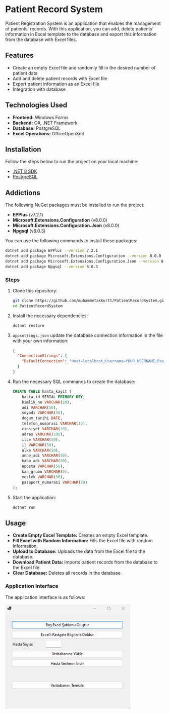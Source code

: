 # Patient Record System

Patient Registration System is an application that enables the management of patients' records. With this application, you can add, delete patients' information in Excel template to the database and export this information from the database with Excel files.

## Features

- Create an empty Excel file and randomly fill in the desired number of patient data
- Add and delete patient records with Excel file
- Export patient information as an Excel file
- Integration with database

## Technologies Used

- **Frontend:** Windows Forms
- **Backend:** C#, .NET Framework
- **Database:** PostgreSQL
- **Excel Operations:** OfficeOpenXml

## Installation

Follow the steps below to run the project on your local machine:
- [.NET 8 SDK](https://dotnet.microsoft.com/download/dotnet/8.0) 
- [PostgreSQL](https://www.postgresql.org/download/)

## Addictions

The following NuGet packages must be installed to run the project:

- **EPPlus** (v7.2.1)
- **Microsoft.Extensions.Configuration** (v8.0.0)
- **Microsoft.Extensions.Configuration.Json** (v8.0.0)
- **Npgsql** (v8.0.3)

You can use the following commands to install these packages:
```sh
dotnet add package EPPlus --version 7.2.1
dotnet add package Microsoft.Extensions.Configuration --version 8.0.0
dotnet add package Microsoft.Extensions.Configuration.Json --version 8.0.0
dotnet add package Npgsql --version 8.0.3
```
### Steps

1. Clone this repository:
    ```bash
    git clone https://github.com/muhammetakkurtt/PatientRecordSystem.git
    cd PatientRecordSystem
    ```
2. Install the necessary dependencies:
    ```bash
    dotnet restore
    ```
3. `appsettings.json` update the database connection information in the file with your own information:
    ```json
    {
      "ConnectionStrings": {
        "DefaultConnection": "Host=localhost;Username=YOUR_USERNAME;Password=YOUR_PASSWORD;Database=hasta_kayit"
      }
    }
    ```
4. Run the necessary SQL commands to create the database:
    ```sql
    CREATE TABLE hasta_kayit (
        hasta_id SERIAL PRIMARY KEY,
        kimlik_no VARCHAR(20),
        adi VARCHAR(50),
        soyadi VARCHAR(50),
        dogum_tarihi DATE,
        telefon_numarasi VARCHAR(15),
        cinsiyet VARCHAR(10),
        adres VARCHAR(100),
        ilce VARCHAR(50),
        il VARCHAR(50),
        ulke VARCHAR(50),
        anne_adi VARCHAR(50),
        baba_adi VARCHAR(50),
        eposta VARCHAR(50),
        kan_grubu VARCHAR(5),
        meslek VARCHAR(50),
        pasaport_numarasi VARCHAR(20)
    );
    ```
5. Start the application:
    ```bash
    dotnet run
    ```

## Usage

- **Create Empty Excel Template:** Creates an empty Excel template.
- **Fill Excel with Random Information:** Fills the Excel file with random information.
- **Upload to Database:** Uploads the data from the Excel file to the database.
- **Download Patient Data:** Imports patient records from the database to the Excel file.
- **Clear Database:** Deletes all records in the database.

### Application Interface
The application interface is as follows:

![Patient Record System Interface](images/form.png)
